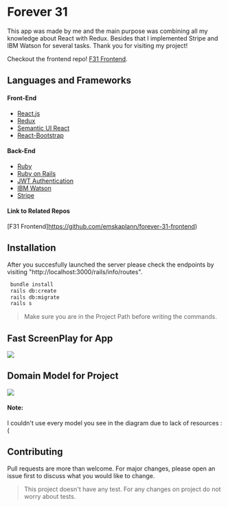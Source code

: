 # Forever 31
This app was made by me and the main purpose was combining all my knowledge about React with Redux. Besides that I implemented Stripe and IBM Watson for several tasks. Thank you for visiting my project!

Checkout the frontend repo! [F31 Frontend](https://github.com/emskaplann/forever-31-frontend).
## Languages and Frameworks
#### Front-End
* [React.js](https://reactjs.org/)
* [Redux](https://redux.js.org/)
* [Semantic UI React](https://react.semantic-ui.com/)
* [React-Bootstrap](https://react-bootstrap.github.io/)

#### Back-End
* [Ruby](https://www.ruby-lang.org/tr/)
* [Ruby on Rails](https://rubyonrails.org/)
* [JWT Authentication](https://jwt.io/)
* [IBM Watson](https://www.ibm.com/watson)
* [Stripe](https://stripe.com/)

#### Link to Related Repos
[F31 Frontend]https://github.com/emskaplann/forever-31-frontend)

## Installation
After you succesfully launched the server please check the endpoints by visiting "http://localhost:3000/rails/info/routes".

```bash
 bundle install
 rails db:create
 rails db:migrate
 rails s
```
> Make sure you are in the Project Path before writing the commands.

## Fast ScreenPlay for App
![](https://media.giphy.com/media/LSvWVRbZmfvjD3Cwdf/giphy.gif)

## Domain Model for Project
![](https://i.ibb.co/kgr12JL/f31-domain-model.png)
#### Note:
I couldn't use every model you see in the diagram due to lack of resources :(

## Contributing
Pull requests are more than welcome. For major changes, please open an issue first to discuss what you would like to change.

> This project doesn't have any test. For any changes on project do not worry about tests.
